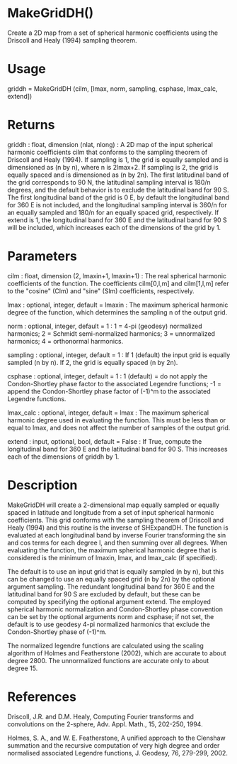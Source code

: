 # MakeGridDH()

Create a 2D map from a set of spherical harmonic coefficients using the Driscoll and Healy (1994) sampling theorem.

# Usage

griddh = MakeGridDH (cilm, [lmax, norm, sampling, csphase, lmax_calc, extend])

# Returns

griddh : float, dimension (nlat, nlong)
:   A 2D map of the input spherical harmonic coefficients cilm that conforms to the sampling theorem of Driscoll and Healy (1994). If sampling is 1, the grid is equally sampled and is dimensioned as (n by n), where n is 2lmax+2. If sampling is 2, the grid is equally spaced and is dimensioned as (n by 2n). The first latitudinal band of the grid corresponds to 90 N, the latitudinal sampling interval is 180/n degrees, and the default behavior is to exclude the latitudinal band for 90 S. The first longitudinal band of the grid is 0 E, by default the longitudinal band for 360 E is not included, and the longitudinal sampling interval is 360/n for an equally sampled and 180/n for an equally spaced grid, respectively. If extend is 1, the longitudinal band for 360 E and the latitudinal band for 90 S will be included, which increases each of the dimensions of the grid by 1.

# Parameters

cilm : float, dimension (2, lmaxin+1, lmaxin+1)
:   The real spherical harmonic coefficients of the function. The coefficients cilm[0,l,m] and cilm[1,l,m] refer to the "cosine" (Clm) and "sine" (Slm) coefficients, respectively.

lmax : optional, integer, default = lmaxin
:   The maximum spherical harmonic degree of the function, which determines the sampling n of the output grid.

norm : optional, integer, default = 1
:   1 = 4-pi (geodesy) normalized harmonics; 2 = Schmidt semi-normalized harmonics; 3 = unnormalized harmonics;  4 = orthonormal harmonics.

sampling : optional, integer, default = 1
:   If 1 (default) the input grid is equally sampled (n by n). If 2, the grid is equally spaced (n by 2n).

csphase : optional, integer, default = 1
:   1 (default) = do not apply the Condon-Shortley phase factor to the associated Legendre functions; -1 = append the Condon-Shortley phase factor of (-1)^m to the associated Legendre functions.

lmax_calc : optional, integer, default = lmax
:   The maximum spherical harmonic degree used in evaluating the  function. This must be less than or equal to lmax, and does not affect the number of samples of the output grid.

extend : input, optional, bool, default = False
:   If True, compute the longitudinal band for 360 E and the latitudinal band for 90 S. This increases each of the dimensions of griddh by 1.

# Description

MakeGridDH will create a 2-dimensional map equally sampled or equally spaced in latitude and longitude from a set of input spherical harmonic coefficients. This grid conforms with the sampling theorem of Driscoll and Healy (1994) and this routine is the inverse of SHExpandDH. The function is evaluated at each longitudinal band by inverse Fourier transforming the sin and cos terms for each degree l, and then summing over all degrees. When evaluating the function, the maximum spherical harmonic degree that is considered is the minimum of lmaxin, lmax, and lmax_calc (if specified).

The default is to use an input grid that is equally sampled (n by n), but this can be changed to use an equally spaced grid (n by 2n) by the optional argument sampling. The redundant longitudinal band for 360 E and the latitudinal band for 90 S are excluded by default, but these can be computed by specifying the optional argument extend. The employed spherical harmonic normalization and Condon-Shortley phase convention can be set by the optional arguments norm and csphase; if not set, the default is to use geodesy 4-pi normalized harmonics that exclude the Condon-Shortley phase of (-1)^m.

The normalized legendre functions are calculated using the scaling algorithm of Holmes and Featherstone (2002), which are accurate to about degree 2800. The unnormalized functions are accurate only to about degree 15.

# References

Driscoll, J.R. and D.M. Healy, Computing Fourier transforms and convolutions on the 2-sphere, Adv. Appl. Math., 15, 202-250, 1994.

Holmes, S. A., and W. E. Featherstone, A unified approach to the Clenshaw summation and the recursive computation of very high degree and order normalised associated Legendre functions, J. Geodesy, 76, 279-299, 2002.
